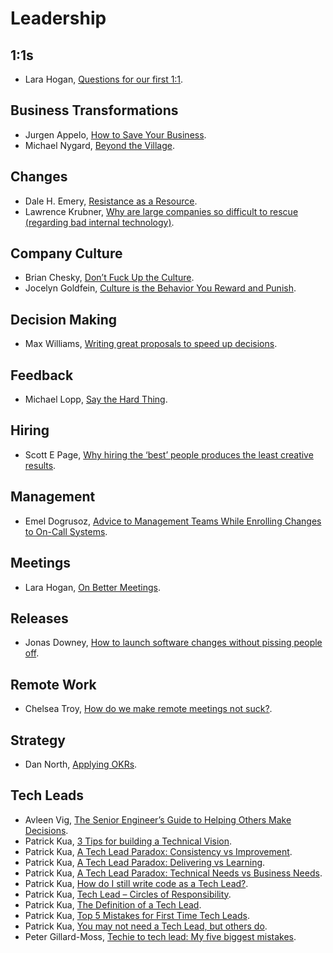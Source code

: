 # Leadership

## 1:1s

- Lara Hogan, [Questions for our first 1:1](https://larahogan.me/blog/first-one-on-one-questions/).

## Business Transformations

- Jurgen Appelo, [How to Save Your Business](http://noop.nl/2016/04/how-to-save-your-business.html).
- Michael Nygard, [Beyond the Village](http://www.michaelnygard.com/blog/2008/07/beyond-the-village/).

## Changes

- Dale H. Emery, [Resistance as a Resource](http://dhemery.com/articles/resistance_as_a_resource/).
- Lawrence Krubner, [Why are large companies so difficult to rescue (regarding bad internal technology)](http://www.smashcompany.com/business/why-are-large-companies-so-difficult-to-rescue-regarding-bad-internal-technology).

## Company Culture

- Brian Chesky, [Don’t Fuck Up the Culture](https://medium.com/@bchesky/dont-fuck-up-the-culture-597cde9ee9d4#.ol8414xuy).
- Jocelyn Goldfein, [Culture is the Behavior You Reward and Punish](https://jocelyngoldfein.com/culture-is-the-behavior-you-reward-and-punish-7e8e75c6543e).

## Decision Making

- Max Williams, [Writing great proposals to speed up decisions](https://medium.com/@maxthelion/writing-proposals-to-speed-up-decisions-8a13d4122649).

## Feedback

- Michael Lopp, [Say the Hard Thing](http://randsinrepose.com/archives/say-the-hard-thing/).

## Hiring

- Scott E Page, [Why hiring the ‘best’ people produces the least creative results](https://aeon.co/ideas/why-hiring-the-best-people-produces-the-least-creative-results).

## Management

- Emel Dogrusoz, [Advice to Management Teams While Enrolling Changes to On-Call Systems](https://thenewstack.io/advice-management-teams-enrolling-changes-on-call-systems/).

## Meetings

- Lara Hogan, [On Better Meetings](https://larahogan.me/blog/better-meetings/).

## Releases

- Jonas Downey, [How to launch software changes without pissing people off](https://m.signalvnoise.com/how-to-launch-software-changes-without-pissing-people-off-cf79dce64630).

## Remote Work

- Chelsea Troy, [How do we make remote meetings not suck?](https://chelseatroy.com/2018/04/05/how-do-we-make-remote-meetings-not-suck/).

## Strategy

- Dan North, [Applying OKRs](https://dannorth.net/2017/05/01/applying-okrs/).

## Tech Leads

- Avleen Vig, [The Senior Engineer’s Guide to Helping Others Make Decisions](http://silverwraith.com/blog/2017/10/the-senior-engineers-guide-to-helping-others-make-decisions/).
- Patrick Kua, [3 Tips for building a Technical Vision](https://www.thekua.com/atwork/2016/03/3-tips-for-building-a-technical-vision/).
- Patrick Kua, [A Tech Lead Paradox: Consistency vs Improvement](https://www.thekua.com/atwork/2014/11/a-tech-lead-paradox-consistency-vs-improvement/).
- Patrick Kua, [A Tech Lead Paradox: Delivering vs Learning](https://www.thekua.com/atwork/2014/11/a-tech-lead-paradox-delivering-vs-learning/).
- Patrick Kua, [A Tech Lead Paradox: Technical Needs vs Business Needs](https://www.thekua.com/atwork/2014/12/a-tech-lead-paradox-technical-needs-vs-business-needs/).
- Patrick Kua, [How do I still write code as a Tech Lead?](https://www.thekua.com/atwork/2014/11/how-do-i-still-write-code-as-a-tech-lead/).
- Patrick Kua, [Tech Lead – Circles of Responsibility](https://www.thekua.com/atwork/2015/06/tech-lead-circles-of-responsibility/).
- Patrick Kua, [The Definition of a Tech Lead](https://www.thekua.com/atwork/2014/11/the-definition-of-a-tech-lead/).
- Patrick Kua, [Top 5 Mistakes for First Time Tech Leads](https://www.thekua.com/atwork/2014/10/top-5-mistakes-for-first-time-tech-leads/).
- Patrick Kua, [You may not need a Tech Lead, but others do](https://www.thekua.com/atwork/2016/12/you-may-not-need-a-tech-lead-but-others-do/).
- Peter Gillard-Moss, [Techie to tech lead: My five biggest mistakes](https://www.thoughtworks.com/insights/blog/techie-tech-lead-my-5-biggest-mistakes).
